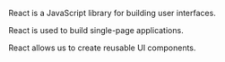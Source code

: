 React is a JavaScript library for building user interfaces.

React is used to build single-page applications.

React allows us to create reusable UI components.
